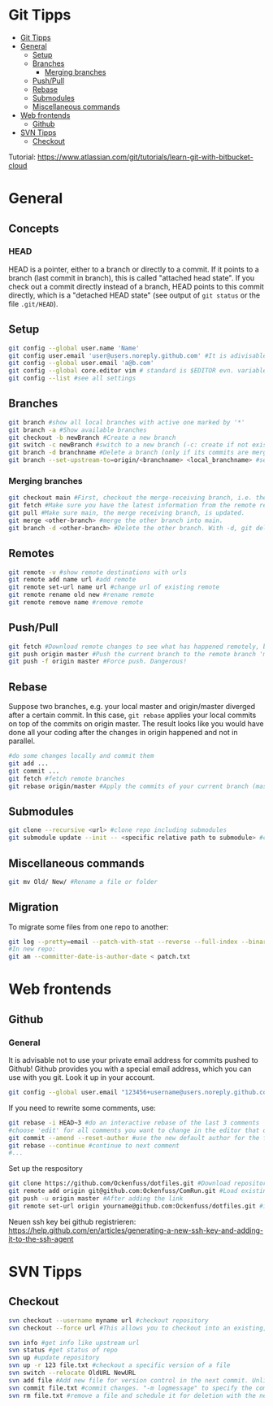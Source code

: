 # Git Tipps

<!-- @import "[TOC]" {cmd="toc" depthFrom=1 depthTo=6 orderedList=false} -->

<!-- code_chunk_output -->

- [Git Tipps](#-git-tipps)
- [General](#-general)
  - [Setup](#-setup)
  - [Branches](#-branches)
    - [Merging branches](#-merging-branches)
  - [Push/Pull](#-pushpull)
  - [Rebase](#-rebase)
  - [Submodules](#-submodules)
  - [Miscellaneous commands](#-miscellaneous-commands)
- [Web frontends](#-web-frontends)
  - [Github](#-github)
- [SVN Tipps](#-svn-tipps)
  - [Checkout](#-checkout)

<!-- /code_chunk_output -->



Tutorial: https://www.atlassian.com/git/tutorials/learn-git-with-bitbucket-cloud

# General

## Concepts
### HEAD
HEAD is a pointer, either to a branch or directly to a commit. If it points to a branch (last commit in branch), this is called "attached head state". If you check out a commit directly instead of a branch, HEAD points to this commit directly, which is a "detached HEAD state" (see output of `git status` or the file `.git/HEAD`).

## Setup
```bash
git config --global user.name 'Name'
git config user.email 'user@users.noreply.github.com' #It is adivisable to use the provided noreply address, if you want to push to Github
git config --global user.email 'a@b.com'
git config --global core.editor vim # standard is $EDITOR evn. variable
git config --list #see all settings
```

## Branches
```bash
git branch #show all local branches with active one marked by '*'
git branch -a #Show available branches
git checkout -b newBranch #Create a new branch
git switch -c newBranch #switch to a new branch (-c: create if not existent). Your unstaged changes will be taken with you to the new branch. Like git checkout <branchname>.
git branch -d branchname #Delete a branch (only if its commits are merged in another branch before)
git branch --set-upstream-to=origin/<branchname> <local_branchname> #set the local branch to track a remote branch. This way, you don't have to type 'git pull <remote> <local> everytime'
```

### Merging branches
```bash
git checkout main #First, checkout the merge-receiving branch, i.e. the branch you want to have a merge commit introducing the changes from the other branch.
git fetch #Make sure you have the latest information from the remote repository
git pull #Make sure main, the merge receiving branch, is updated.
git merge <other-branch> #merge the other branch into main.
git branch -d <other-branch> #Delete the other branch. With -d, git deletes only if everything is merged into main. (-D would delete in every case - dangerous!)
```

## Remotes
```bash
git remote -v #show remote destinations with urls
git remote add name url #add remote
git remote set-url name url #change url of existing remote
git remote rename old new #rename remote
git remote remove name #remove remote

```

## Push/Pull
```bash
git fetch #Download remote changes to see what has happened remotely, but do not touch the state of your local content.
git push origin master #Push the current branch to the remote branch 'master' on the remote repository 'origin' ('origin' is just a name for the remote url and can be customized)
git push -f origin master #Force push. Dangerous!
```
## Rebase
Suppose two branches, e.g. your local master and origin/master diverged after a certain commit. In this case, `git rebase` applies your local commits on top of the commits on origin master. The result looks like you would have done all your coding after the changes in origin happened and not in parallel.
```bash
#do some changes locally and commit them
git add ...
git commit ...
git fetch #fetch remote branches
git rebase origin/master #Apply the commits of your current branch (master) on top of origin/master
```

## Submodules
```bash
git clone --recursive <url> #clone repo including submodules
git submodule update --init -- <specific relative path to submodule> #clone only one specific submodule
```

## Miscellaneous commands
```bash
git mv Old/ New/ #Rename a file or folder
```

## Migration
To migrate some files from one repo to another:
```bash
git log --pretty=email --patch-with-stat --reverse --full-index --binary -m --first-parent -- path/to/file_or_folder > patch.txt
#In new repo:
git am --committer-date-is-author-date < patch.txt
```




# Web frontends
## Github
### General
It is advisable not to use your private email address for commits pushed to Github! Github provides you with a special email address, which you can use with you git. Look it up in your account.
```bash
git config --global user.email "123456+username@users.noreply.github.com"
```
If you need to rewrite some comments, use:
```bash
git rebase -i HEAD~3 #do an interactive rebase of the last 3 comments
#choose 'edit' for all comments you want to change in the editor that opens
git commit --amend --reset-author #use the new default author for the first comment
git rebase --continue #continue to next comment
#...
```

Set up the respository
```bash
git clone https://github.com/Ockenfuss/dotfiles.git #Download repository from github, or alternatively:
git remote add origin git@github.com:Ockenfuss/ComRun.git #Load existing repository to github (create an empty repository there first)
git push -u origin master #After adding the link
git remote set-url origin yourname@github.com:Ockenfuss/dotfiles.git #if we want to change e.g. from https to ssh
```


Neuen ssh key bei github registrieren:
https://help.github.com/en/articles/generating-a-new-ssh-key-and-adding-it-to-the-ssh-agent


# SVN Tipps
## Checkout
```bash
svn checkout --username myname url #checkout repository
svn checkout --force url #This allows you to checkout into an existing, unversioned folder structure. Any differences to the repo will be visible as "local changes" after the checkout, which you can either commit or revert to the version of the repo.
```
```bash
svn info #get info like upstream url
svn status #get status of repo
svn up #update repository
svn up -r 123 file.txt #checkout a specific version of a file
svn switch --relocate OldURL NewURL
svn add file #Add new file for version control in the next commit. Unlike in git, this has to be done only when adding the file for the first time.
svn commit file.txt #commit changes. "-m logmessage" to specify the commit message
svn rm file.txt #remove a file and schedule it for deletion with the next commit
```
